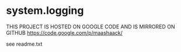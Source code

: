 system.logging
==============

THIS PROJECT IS HOSTED ON GOOGLE CODE AND IS MIRRORED ON GITHUB
https://code.google.com/p/maashaack/


see readme.txt
